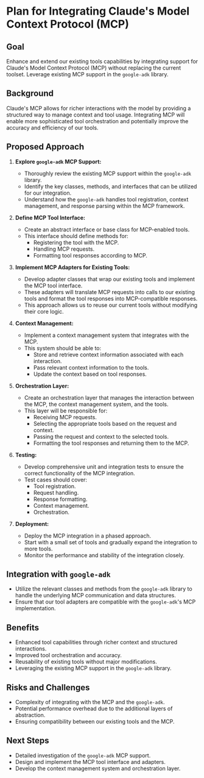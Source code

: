 # Plan for Integrating Claude's Model Context Protocol (MCP)

## Goal

Enhance and extend our existing tools capabilities by integrating support for Claude's Model Context Protocol (MCP) without replacing the current toolset. Leverage existing MCP support in the `google-adk` library.

## Background

Claude's MCP allows for richer interactions with the model by providing a structured way to manage context and tool usage. Integrating MCP will enable more sophisticated tool orchestration and potentially improve the accuracy and efficiency of our tools.

## Proposed Approach

1.  **Explore `google-adk` MCP Support:**
    *   Thoroughly review the existing MCP support within the `google-adk` library.
    *   Identify the key classes, methods, and interfaces that can be utilized for our integration.
    *   Understand how the `google-adk` handles tool registration, context management, and response parsing within the MCP framework.

2.  **Define MCP Tool Interface:**
    *   Create an abstract interface or base class for MCP-enabled tools.
    *   This interface should define methods for:
        *   Registering the tool with the MCP.
        *   Handling MCP requests.
        *   Formatting tool responses according to MCP.

3.  **Implement MCP Adapters for Existing Tools:**
    *   Develop adapter classes that wrap our existing tools and implement the MCP tool interface.
    *   These adapters will translate MCP requests into calls to our existing tools and format the tool responses into MCP-compatible responses.
    *   This approach allows us to reuse our current tools without modifying their core logic.

4.  **Context Management:**
    *   Implement a context management system that integrates with the MCP.
    *   This system should be able to:
        *   Store and retrieve context information associated with each interaction.
        *   Pass relevant context information to the tools.
        *   Update the context based on tool responses.

5.  **Orchestration Layer:**
    *   Create an orchestration layer that manages the interaction between the MCP, the context management system, and the tools.
    *   This layer will be responsible for:
        *   Receiving MCP requests.
        *   Selecting the appropriate tools based on the request and context.
        *   Passing the request and context to the selected tools.
        *   Formatting the tool responses and returning them to the MCP.

6.  **Testing:**
    *   Develop comprehensive unit and integration tests to ensure the correct functionality of the MCP integration.
    *   Test cases should cover:
        *   Tool registration.
        *   Request handling.
        *   Response formatting.
        *   Context management.
        *   Orchestration.

7.  **Deployment:**
    *   Deploy the MCP integration in a phased approach.
    *   Start with a small set of tools and gradually expand the integration to more tools.
    *   Monitor the performance and stability of the integration closely.

## Integration with `google-adk`

*   Utilize the relevant classes and methods from the `google-adk` library to handle the underlying MCP communication and data structures.
*   Ensure that our tool adapters are compatible with the `google-adk`'s MCP implementation.

## Benefits

*   Enhanced tool capabilities through richer context and structured interactions.
*   Improved tool orchestration and accuracy.
*   Reusability of existing tools without major modifications.
*   Leveraging the existing MCP support in the `google-adk` library.

## Risks and Challenges

*   Complexity of integrating with the MCP and the `google-adk`.
*   Potential performance overhead due to the additional layers of abstraction.
*   Ensuring compatibility between our existing tools and the MCP.

## Next Steps

*   Detailed investigation of the `google-adk` MCP support.
*   Design and implement the MCP tool interface and adapters.
*   Develop the context management system and orchestration layer.
